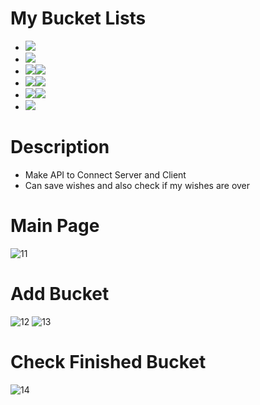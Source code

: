 # My Bucket Lists
- <img src="https://img.shields.io/badge/PyCharm-lightgrey?style=flat&logo=PyCharm&logoColor=000000"/>
- <img src="https://img.shields.io/badge/HTML5-orange?style=flat&logo=HTML5&logoColor=E34F26"/>
- <img src="https://img.shields.io/badge/Css3-yellowgreen?style=flat&logo=Css3&logoColor=1572B6"/><img src="https://img.shields.io/badge/Bootstrap-blueviolet?style=flat&logo=Bootstrap&logoColor=7952B3"/>
- <img src="https://img.shields.io/badge/JavaScript-yellow?style=flat&logo=JavaScript&logoColor=F7DF1E"/><img src="https://img.shields.io/badge/jQuery-9cf?style=flat&logo=jQuery&logoColor=0769AD"/>
- <img src="https://img.shields.io/badge/Python-9cf?style=flat&logo=Python&logoColor=3776AB"/><img src="https://img.shields.io/badge/Flask-lightgrey?style=flat&logo=Flask&logoColor=000000"/>
- <img src="https://img.shields.io/badge/MongoDB-success?style=flat&logo=MongoDB&logoColor=47A248"/>

# Description
- Make API to Connect Server and Client
- Can save wishes and also check if my wishes are over


# Main Page
![11](https://user-images.githubusercontent.com/59503331/164487866-1eed04f6-642d-4253-94eb-0735e36dc32b.PNG)

# Add Bucket
![12](https://user-images.githubusercontent.com/59503331/164487869-fed0a1b2-d313-473b-94cd-303c7366f01b.PNG)
![13](https://user-images.githubusercontent.com/59503331/164487870-0374d899-fffb-441e-a148-40d08f69dffa.PNG)

# Check Finished Bucket
![14](https://user-images.githubusercontent.com/59503331/164487873-9b76fd11-8a32-4132-8814-4b3c822e4d0f.PNG)
